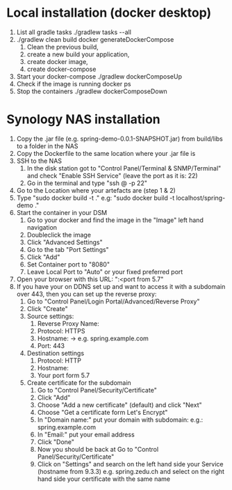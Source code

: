 # Local installation (docker desktop)

1. List all gradle tasks ./gradlew tasks --all
2. ./gradlew clean build docker generateDockerCompose
   1. Clean the previous build, 
   2. create a new build your application, 
   3. create docker image, 
   4. create docker-compose 
3. Start your docker-compose ./gradlew dockerComposeUp
4. Check if the image is running docker ps
5. Stop the containers ./gradlew dockerComposeDown

# Synology NAS installation
1. Copy the .jar file (e.g. spring-demo-0.0.1-SNAPSHOT.jar) from build/libs to a folder in the NAS
2. Copy the Dockerfile to the same location where your .jar file is
2. SSH to the NAS
   1. In the disk station got to "Control Panel/Terminal & SNMP/Terminal" and check "Enable SSH Service" (leave the port as it is: 22)
   2. Go in the terminal and type "ssh <username>@<ip> -p 22"
3. Go to the Location where your artefacts are (step 1 & 2)
4. Type "sudo docker build -t <tag-name> ." e.g: "sudo docker build -t localhost/spring-demo ."
5. Start the container in your DSM
   1. Go to your docker and find the image in the "Image" left hand navigation
   2. Doubleclick the image
   3. Click "Advanced Settings"
   4. Go to the tab "Port Settings"
   5. Click "Add"
   6. Set Container port to "8080"
   7. Leave Local Port to "Auto" or your fixed preferred port
8. Open your browser with this URL: "<your DSM IP>:<port from 5.7"
9. If you have your on DDNS set up and want to access it with a subdomain over 443, then you can set up the reverse proxy:
   1. Go to "Control Panel/Login Portal/Advanced/Reverse Proxy"
   2. Click "Create"
   3. Source settings:
      1. Reverse Proxy Name: <any name>
      2. Protocol: HTTPS 
      3. Hostname: <your hostname with subdomain> -> e.g. spring.example.com 
      4. Port: 443
   4. Destination settings
      1. Protocol: HTTP
      2. Hostname: <your DSM IP address>
      3. Your port form 5.7
   4. Create certificate for the subdomain
      1. Go to "Control Panel/Security/Certificate"
      2. Click "Add"
      3. Choose "Add a new certificate" (default) and click "Next"
      4. Choose "Get a certificate form Let's Encrypt"
      5. In "Domain name:" put your domain with subdomain: e.g.: spring.example.com
      6. In "Email:" put your email address
      7. Click "Done"
      8. Now you should be back at Go to "Control Panel/Security/Certificate"
      9. Click on "Settings" and search on the left hand side your Service (hostname from 9.3.3) e.g. spring.zedu.ch and select on the right hand side your certificate with the same name